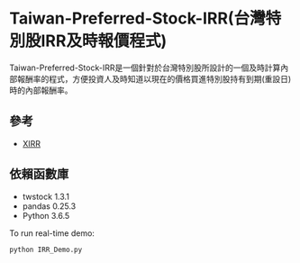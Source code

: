 # Taiwan-Preferred-Stock-IRR(台灣特別股IRR及時報價程式)
Taiwan-Preferred-Stock-IRR是一個針對於台灣特別股所設計的一個及時計算內部報酬率的程式，方便投資人及時知道以現在的價格買進特別股持有到期(重設日)時的內部報酬率。

## 參考
* [XIRR](https://github.com/dkensinger/python/blob/master/XIRR.py)

## 依賴函數庫
* twstock 1.3.1
* pandas 0.25.3
* Python 3.6.5

To run real-time demo:
```
python IRR_Demo.py
```
